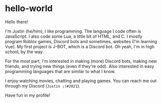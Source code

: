 # hello-world

Hello there!

I'm Justin (he/him), I like programming. The language I code often is JavaScript. I also code some Lua, a little bit of HTML, and C. I mostly program Roblox games, Discord bots and sometimes, websites (I'm learning Vue). My first project is J-BOT, which is a Discord bot. Oh yeah, I'm in high school, by the way.

For the most part, I'm interested in making (more) Discord bots, making new friends, and trying new things (even if they're odd). Also interested in easy programming languages that are similar to what I know.

I enjoy watching movies, chatting and playing games. You can reach me out through my Discord (`Justin ;)#2021`).

Have fun in my profile!
